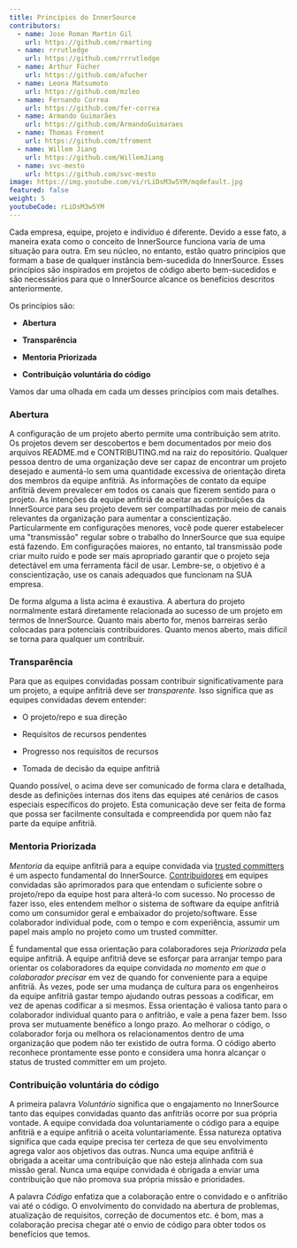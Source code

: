 ```yaml
---
title: Princípios do InnerSource
contributors:
  - name: Jose Roman Martin Gil
    url: https://github.com/rmarting
  - name: rrrutledge
    url: https://github.com/rrrutledge
  - name: Arthur Fücher
    url: https://github.com/afucher
  - name: Leona Matsumoto
    url: https://github.com/mzleo
  - name: Fernando Correa
    url: https://github.com/fer-correa
  - name: Armando Guimarães
    url: https://github.com/ArmandoGuimaraes
  - name: Thomas Froment
    url: https://github.com/tfroment
  - name: Willem Jiang
    url: https://github.com/WillemJiang
  - name: svc-mesto
    url: https://github.com/svc-mesto
image: https://img.youtube.com/vi/rLiDsM3w5YM/mqdefault.jpg
featured: false
weight: 5
youtubeCode: rLiDsM3w5YM
---
```

<div class="paragraph">
<p>Cada empresa, equipe, projeto e indivíduo é diferente.
Devido a esse fato, a maneira exata como o conceito de InnerSource funciona varia de uma situação para outra.
Em seu núcleo, no entanto, estão quatro princípios que formam a base de qualquer instância bem-sucedida do InnerSource.
Esses princípios são inspirados em projetos de código aberto bem-sucedidos e são necessários para que o InnerSource alcance os benefícios descritos anteriormente.</p>
</div>
<div class="paragraph">
<p>Os princípios são:</p>
</div>
<div class="ulist">
<ul>
<li>
<p><strong>Abertura</strong></p>
</li>
<li>
<p><strong>Transparência</strong></p>
</li>
<li>
<p><strong>Mentoria Priorizada</strong></p>
</li>
<li>
<p><strong>Contribuição voluntária do código</strong></p>
</li>
</ul>
</div>
<div class="paragraph">
<p>Vamos dar uma olhada em cada um desses princípios com mais detalhes.</p>
</div>
<div class="sect2">
<h3 id="_abertura">Abertura</h3>
<div class="paragraph">
<p>A configuração de um projeto aberto permite uma contribuição sem atrito.
Os projetos devem ser descobertos e bem documentados por meio dos arquivos README.md e CONTRIBUTING.md na raiz do repositório.
Qualquer pessoa dentro de uma organização deve ser capaz de encontrar um projeto desejado e aumentá-lo sem uma quantidade excessiva de orientação direta dos membros da equipe anfitriã.
As informações de contato da equipe anfitriã devem prevalecer em todos os canais que fizerem sentido para o projeto.
As intenções da equipe anfitriã de aceitar as contribuições da InnerSource para seu projeto devem ser compartilhadas por meio de canais relevantes da organização para aumentar a conscientização.
Particularmente em configurações menores, você pode querer estabelecer uma "transmissão" regular sobre o trabalho do InnerSource que sua equipe está fazendo.
Em configurações maiores, no entanto, tal transmissão pode criar muito ruído e pode ser mais apropriado garantir que o projeto seja detectável em uma ferramenta fácil de usar.
Lembre-se, o objetivo é a conscientização, use os canais adequados que funcionam na SUA empresa.</p>
</div>
<div class="paragraph">
<p>De forma alguma a lista acima é exaustiva.
A abertura do projeto normalmente estará diretamente relacionada ao sucesso de um projeto em termos de InnerSource.
Quanto mais aberto for, menos barreiras serão colocadas para potenciais contribuidores.
Quanto menos aberto, mais difícil se torna para qualquer um contribuir.</p>
</div>
</div>
<div class="sect2">
<h3 id="_transparência">Transparência</h3>
<div class="paragraph">
<p>Para que as equipes convidadas possam contribuir significativamente para um projeto, a equipe anfitriã deve ser <em>transparente</em>.
Isso significa que as equipes convidadas devem entender:</p>
</div>
<div class="ulist">
<ul>
<li>
<p>O projeto/repo e sua direção</p>
</li>
<li>
<p>Requisitos de recursos pendentes</p>
</li>
<li>
<p>Progresso nos requisitos de recursos</p>
</li>
<li>
<p>Tomada de decisão da equipe anfitriã</p>
</li>
</ul>
</div>
<div class="paragraph">
<p>Quando possível, o acima deve ser comunicado de forma clara e detalhada, desde as definições internas dos itens das equipes até cenários de casos especiais específicos do projeto.
Esta comunicação deve ser feita de forma que possa ser facilmente consultada e compreendida por quem não faz parte da equipe anfitriã.</p>
</div>
</div>
<div class="sect2">
<h3 id="_mentoria_priorizada">Mentoria Priorizada</h3>
<div class="paragraph">
<p><em>Mentoria</em> da equipe anfitriã para a equipe convidada via <a href="https://innersourcecommons.org/learn/learning-path/trusted-committer">trusted committers</a> é um aspecto fundamental do InnerSource.
<a href="https://innersourcecommons.org/learn/learning-path/contributor">Contribuidores</a> em equipes convidadas são aprimorados para que entendam o suficiente sobre o projeto/repo da equipe host para alterá-lo com sucesso.
No processo de fazer isso, eles entendem melhor o sistema de software da equipe anfitriã como um consumidor geral e embaixador do projeto/software.
Esse colaborador individual pode, com o tempo e com experiência, assumir um papel mais amplo no projeto como um trusted committer.</p>
</div>
<div class="paragraph">
<p>É fundamental que essa orientação para colaboradores seja <em>Priorizada</em> pela equipe anfitriã.
A equipe anfitriã deve se esforçar para arranjar tempo para orientar os colaboradores da equipe convidada <em>no momento em que o colaborador precisar</em> em vez de quando for conveniente para a equipe anfitriã.
Às vezes, pode ser uma mudança de cultura para os engenheiros da equipe anfitriã gastar tempo ajudando outras pessoas a codificar, em vez de apenas codificar a si mesmos.
Essa orientação é valiosa tanto para o colaborador individual quanto para o anfitrião, e vale a pena fazer bem.
Isso prova ser mutuamente benéfico a longo prazo. Ao melhorar o código, o colaborador forja ou melhora os relacionamentos dentro de uma organização que podem não ter existido de outra forma.
O código aberto reconhece prontamente esse ponto e considera uma honra alcançar o status de trusted committer em um projeto.</p>
</div>
</div>
<div class="sect2">
<h3 id="_contribuição_voluntária_do_código">Contribuição voluntária do código</h3>
<div class="paragraph">
<p>A primeira palavra <em>Voluntário</em> significa que o engajamento no InnerSource tanto das equipes convidadas quanto das anfitriãs ocorre por sua própria vontade.
A equipe convidada doa voluntariamente o código para a equipe anfitriã e a equipe anfitriã o aceita voluntariamente.
Essa natureza optativa significa que cada equipe precisa ter certeza de que seu envolvimento agrega valor aos objetivos das outras.
Nunca uma equipe anfitriã é obrigada a aceitar uma contribuição que não esteja alinhada com sua missão geral.
Nunca uma equipe convidada é obrigada a enviar uma contribuição que não promova sua própria missão e prioridades.</p>
</div>
<div class="paragraph">
<p>A palavra <em>Código</em> enfatiza que a colaboração entre o convidado e o anfitrião vai até o código.
O envolvimento do convidado na abertura de problemas, atualização de requisitos, correção de documentos etc. é bom, mas a colaboração precisa chegar até o envio de código para obter todos os benefícios que temos.</p>
</div>
</div>
<!--- This file autogenerated from https://github.com/InnerSourceCommons/InnerSourceLearningPath/blob/main/scripts -->